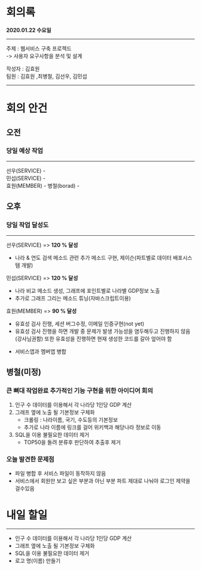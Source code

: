 # 회의록 
**2020.01.22 수요일**

---

주제 : 웹서비스 구축 프로젝드          
    -> 사용자 요구사항을 분석 및 설계   
    
작성자 : 김효원    
팀원   : 김효원 ,최병철, 김선우, 김민섭    

---

# 회의 안건 
## 오전 
### 당일 예상 작업
---
선우(SERVICE) -   
민섭(SERVICE) -      
효원(MEMBER) - 
병철(borad) -        

## 오후 
### 당일 작업 달성도
---
선우(SERVICE) => **120 % 달성**          
- 나라 & 연도 검색 메소드 관련 추가 메소드 구현, 제이슨(파트별로 데이터 배포시스템 개발)   

민섭(SERVICE) => **120 % 달성**     
- 나라 비교 메소드 생성, 그래프에 포인트별로 나라별 GDP정보 노출
- 추가로 그래프 그리는 메소드 튜닝(자바스크립트이용)       

효원(MEMBER) => **90 % 달성**     
- 유효성 검사 진행, 세션 버그수정, 이메일 인증구현(not yet)
- 유효성 검사 진행을 하면 개발 중 문제가 발생 가능성을 염두해두고 진행하지 않음(강사님권함) 또한 유효성을 진행하면 현재 생성한 코드를 갈아 엎어야 함     
+  서비스앱과 멤버앱 병합       

병철(미정)     
- 



### 큰 뼈대 작업완료 추가적인 기능 구현을 위한 아이디어 회의 
1. 인구 수 데이터를 이용해서 각 나라당 1인당 GDP 계산 
2. 그래프 옆에 노출 될 기본정보 구체화 
    - 크롤링 : 나라이름, 국기, 수도등의 기본정보 
    - 추가로 나라 이름에 링크를 걸어 위키백과 해당나라 정보로 이동 
3. SQL을 이용 불필요한 데이터 제거 
    - TOP50을 돌려 분류후 판단하여 추출후 제거 

### 오늘 발견한 문제점 
- 파일 병합 후 서비스 파일이 동작하지 않음   
- 서비스에서 회원만 보고 싶은 부분과 아닌 부분 파트 제대로 나눠야 로그인 제약을 걸수있음  


# 내일 할일 
---
- 인구 수 데이터를 이용해서 각 나라당 1인당 GDP 계산 
- 그래프 옆에 노출 될 기본정보 구체화 
- SQL을 이용 불필요한 데이터 제거 
- 로고 명(이름) 만들기 

